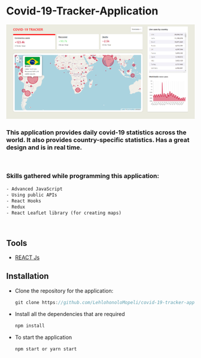 # Covid-19-Tracker-Application

![screenshot img](public/screenshot.png)

### This application provides daily covid-19 statistics across the world. It also provides country-specific statistics. Has a great design and is in real time.
<br>

### Skills gathered while programming this application: 
    - Advanced JavaScript
    - Using public APIs
    - React Hooks
    - Redux
    - React LeafLet library (for creating maps)

<br>

## Tools
 - [REACT Js](REACT.js)
 
## Installation
- Clone the repository for the application:
    ```javascript
    git clone https://github.com/LehlohonoloMopeli/covid-19-tracker-app.git
    ```

- Install all the dependencies that are required
    ```javascript
    npm install
    ```

- To start the application
    ```javascript
    npm start or yarn start
    ```